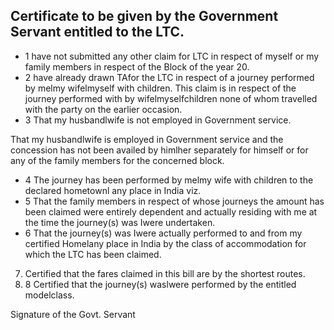 ## Certificate to be given by the Government Servant entitled to the LTC.

- 1 have not submitted any other claim for LTC in respect of myself or my family members in respect of the Block of the year 20.
- 2 have already drawn TAfor the LTC in respect of a journey performed by melmy wifelmyself with children. This claim is in respect of the journey performed with by wifelmyselfchildren none of whom travelled with the party on the earlier occasion.
- 3 That my husbandlwife is not employed in Government service.

That my husbandlwife is employed in Government service and the concession has not been availed by himlher separately for himself or for any of the family members for the concerned block.

- 4 The journey has been performed by melmy wife with children to the declared hometownl any place in India viz.
- 5 That the family members in respect of whose journeys the amount has been claimed were entirely dependent and actually residing with me at the time the journey(s) was Iwere undertaken.
- 6 That the journey(s) was Iwere actually performed to and from my certified Homelany place in India by the class of accommodation for which the LTC has been claimed.

7. Certified that the fares claimed in this bill are by the shortest routes.
2. 8 Certified that the journey(s) waslwere performed by the entitled modelclass.

Signature of the Govt. Servant

